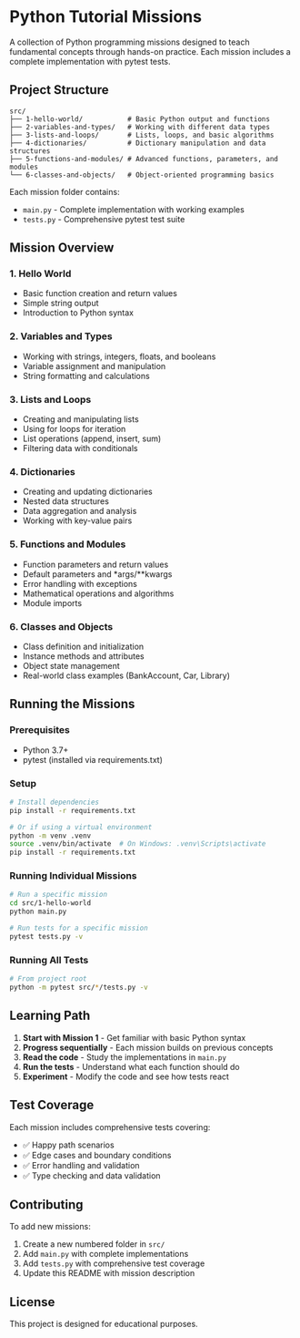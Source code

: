 # Python Tutorial Missions

A collection of Python programming missions designed to teach fundamental concepts through hands-on practice. Each mission includes a complete implementation with pytest tests.

## Project Structure

```
src/
├── 1-hello-world/           # Basic Python output and functions
├── 2-variables-and-types/   # Working with different data types
├── 3-lists-and-loops/       # Lists, loops, and basic algorithms
├── 4-dictionaries/          # Dictionary manipulation and data structures
├── 5-functions-and-modules/ # Advanced functions, parameters, and modules
└── 6-classes-and-objects/   # Object-oriented programming basics
```

Each mission folder contains:
- `main.py` - Complete implementation with working examples
- `tests.py` - Comprehensive pytest test suite

## Mission Overview

### 1. Hello World
- Basic function creation and return values
- Simple string output
- Introduction to Python syntax

### 2. Variables and Types
- Working with strings, integers, floats, and booleans
- Variable assignment and manipulation
- String formatting and calculations

### 3. Lists and Loops
- Creating and manipulating lists
- Using for loops for iteration
- List operations (append, insert, sum)
- Filtering data with conditionals

### 4. Dictionaries
- Creating and updating dictionaries
- Nested data structures
- Data aggregation and analysis
- Working with key-value pairs

### 5. Functions and Modules
- Function parameters and return values
- Default parameters and *args/**kwargs
- Error handling with exceptions
- Mathematical operations and algorithms
- Module imports

### 6. Classes and Objects
- Class definition and initialization
- Instance methods and attributes
- Object state management
- Real-world class examples (BankAccount, Car, Library)

## Running the Missions

### Prerequisites
- Python 3.7+
- pytest (installed via requirements.txt)

### Setup
```bash
# Install dependencies
pip install -r requirements.txt

# Or if using a virtual environment
python -m venv .venv
source .venv/bin/activate  # On Windows: .venv\Scripts\activate
pip install -r requirements.txt
```

### Running Individual Missions
```bash
# Run a specific mission
cd src/1-hello-world
python main.py

# Run tests for a specific mission
pytest tests.py -v
```

### Running All Tests
```bash
# From project root
python -m pytest src/*/tests.py -v
```

## Learning Path

1. **Start with Mission 1** - Get familiar with basic Python syntax
2. **Progress sequentially** - Each mission builds on previous concepts
3. **Read the code** - Study the implementations in `main.py`
4. **Run the tests** - Understand what each function should do
5. **Experiment** - Modify the code and see how tests react

## Test Coverage

Each mission includes comprehensive tests covering:
- ✅ Happy path scenarios
- ✅ Edge cases and boundary conditions  
- ✅ Error handling and validation
- ✅ Type checking and data validation

## Contributing

To add new missions:
1. Create a new numbered folder in `src/`
2. Add `main.py` with complete implementations
3. Add `tests.py` with comprehensive test coverage
4. Update this README with mission description

## License

This project is designed for educational purposes.
